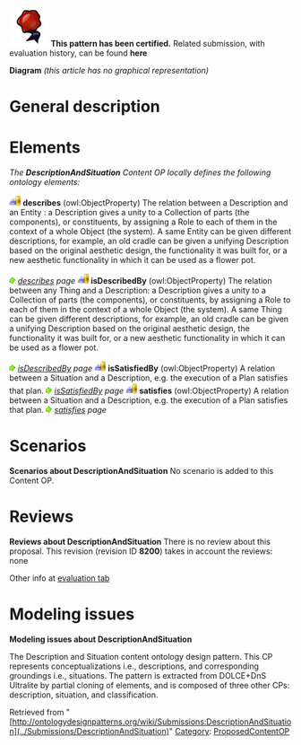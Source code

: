 [![](../images/thumb/b/b5/Certified.png/70px-Certified.png)](../Image/Certified.png "Certified.png") __This pattern has been certified.__
Related submission, with evaluation history, can be found __here__





__Diagram__
_(this article has no graphical representation)_



#  General description


  




#  Elements


_The __DescriptionAndSituation__ Content OP locally defines the following ontology elements:_



[![ObjectProperty](../images/thumb/c/c3/ObjectProperty.gif/20px-ObjectProperty.gif)](../Image/ObjectProperty.gif "ObjectProperty") __describes__ (owl:ObjectProperty) The relation between a Description and an Entity : a Description gives a unity to a Collection of parts (the components), or constituents, by assigning a Role to each of them in the context of a whole Object (the system).
A same Entity can be given different descriptions, for example, an old cradle can be given a unifying Description based on the original aesthetic design, the functionality it was built for, or a new aesthetic functionality in which it can be used as a flower pot. 



 [![](../images/thumb/8/87/ArrowRight.gif/11px-ArrowRight.gif)](../Image/ArrowRight.gif "ArrowRight.gif") _[describes](../Submissions/DescriptionAndSituation/describes "Submissions:DescriptionAndSituation/describes") page_
[![ObjectProperty](../images/thumb/c/c3/ObjectProperty.gif/20px-ObjectProperty.gif)](../Image/ObjectProperty.gif "ObjectProperty") __isDescribedBy__ (owl:ObjectProperty) The relation between any Thing and a Description: a Description gives a unity to a Collection of parts (the components), or constituents, by assigning a Role to each of them in the context of a whole Object (the system).
A same Thing can be given different descriptions, for example, an old cradle can be given a unifying Description based on the original aesthetic design, the functionality it was built for, or a new aesthetic functionality in which it can be used as a flower pot. 



 [![](../images/thumb/8/87/ArrowRight.gif/11px-ArrowRight.gif)](../Image/ArrowRight.gif "ArrowRight.gif") _[isDescribedBy](../Submissions/DescriptionAndSituation/isDescribedBy "Submissions:DescriptionAndSituation/isDescribedBy") page_
[![ObjectProperty](../images/thumb/c/c3/ObjectProperty.gif/20px-ObjectProperty.gif)](../Image/ObjectProperty.gif "ObjectProperty") __isSatisfiedBy__ (owl:ObjectProperty) A relation between a Situation and a Description, e.g. the execution of a Plan satisfies that plan. 
 [![](../images/thumb/8/87/ArrowRight.gif/11px-ArrowRight.gif)](../Image/ArrowRight.gif "ArrowRight.gif") _[isSatisfiedBy](../Submissions/DescriptionAndSituation/isSatisfiedBy "Submissions:DescriptionAndSituation/isSatisfiedBy") page_
[![ObjectProperty](../images/thumb/c/c3/ObjectProperty.gif/20px-ObjectProperty.gif)](../Image/ObjectProperty.gif "ObjectProperty") __satisfies__ (owl:ObjectProperty) A relation between a Situation and a Description, e.g. the execution of a Plan satisfies that plan. 
 [![](../images/thumb/8/87/ArrowRight.gif/11px-ArrowRight.gif)](../Image/ArrowRight.gif "ArrowRight.gif") _[satisfies](../Submissions/DescriptionAndSituation/satisfies "Submissions:DescriptionAndSituation/satisfies") page_
  




#  Scenarios



__Scenarios about DescriptionAndSituation__
No scenario is added to this Content OP.




#  Reviews



__Reviews about DescriptionAndSituation__
There is no review about this proposal.
This revision (revision ID __8200__) takes in account the reviews: none


Other info at [evaluation tab](http://ontologydesignpatterns.org/wiki/index.php?title=Submissions:DescriptionAndSituation&action=evaluation "http://ontologydesignpatterns.org/wiki/index.php?title=Submissions:DescriptionAndSituation&action=evaluation")




#  Modeling issues



__Modeling issues about DescriptionAndSituation__

The Description and Situation content ontology design pattern. This CP represents conceptualizations i.e., descriptions, and corresponding groundings i.e., situations. The pattern is extracted from DOLCE+DnS Ultralite by partial cloning of elements, and is composed of three other CPs: description, situation, and classification.





Retrieved from "[http://ontologydesignpatterns.org/wiki/Submissions:DescriptionAndSituation](../Submissions/DescriptionAndSituation)"
 [Category](http://ontologydesignpatterns.org/wiki/Special:Categories "Special:Categories"): [ProposedContentOP](../Category/ProposedContentOP "Category:ProposedContentOP")